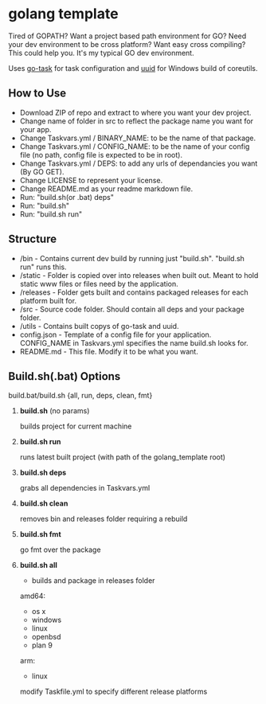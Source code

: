 # golang template

Tired of GOPATH? Want a project based path environment for GO? Need your dev environment to be cross platform? Want easy cross compiling? This could help you. It's my typical GO dev environment.

Uses [go-task](https://github.com/go-task/task) for task configuration and [uuid](https://github.com/uutils/coreutils) for Windows build of coreutils.

## How to Use

- Download ZIP of repo and extract to where you want your dev project.
- Change name of folder in src to reflect the package name you want for your app.
- Change Taskvars.yml / BINARY_NAME: to be the name of that package.
- Change Taskvars.yml / CONFIG_NAME: to be the name of your config file (no path, config file is expected to be in root).
- Change Taskvars.yml / DEPS: to add any urls of dependancies you want (By GO GET).
- Change LICENSE to represent your license.
- Change README.md as your readme markdown file.
- Run: "build.sh(or .bat) deps"
- Run: "build.sh"
- Run: "build.sh run"

## Structure

* /bin - Contains current dev build by running just "build.sh". "build.sh run" runs this.
* /static - Folder is copied over into releases when built out. Meant to hold static www files or files need by the application.
* /releases - Folder gets built and contains packaged releases for each platform built for.
* /src - Source code folder. Should contain all deps and your package folder.
* /utils - Contains built copys of go-task and uuid.
* config.json - Template of a config file for your application. CONFIG_NAME in Taskvars.yml specifies the name build.sh looks for.
* README.md - This file. Modify it to be what you want.

## Build.sh(.bat) Options

build.bat/build.sh {all, run, deps, clean, fmt}

1. __build.sh__ (no params)

   builds project for current machine

2. __build.sh run__

   runs latest built project (with path of the golang_template root)

3. __build.sh deps__

   grabs all dependencies in Taskvars.yml

4. __build.sh clean__

   removes bin and releases folder requiring a rebuild

5. __build.sh fmt__

   go fmt over the package

6. __build.sh all__

   * builds and package in releases folder
   
   amd64:
   
    * os x
    * windows
    * linux
    * openbsd
    * plan 9
   
   arm:
   
    * linux
    
   modify Taskfile.yml to specify different release platforms
